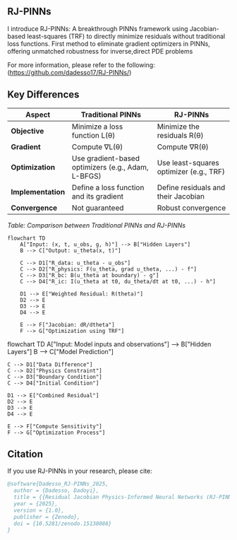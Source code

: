 ## RJ-PINNs
I introduce RJ-PINNs: A breakthrough PINNs framework using Jacobian-based least-squares (TRF) to directly minimize residuals without traditional loss functions. First method to eliminate gradient optimizers in PINNs, offering unmatched robustness for inverse,direct PDE problems 


For more information, please refer to the following:(https://github.com/dadesso17/RJ-PINNs/)

## Key Differences

| Aspect         | Traditional PINNs                         | RJ-PINNs                               |
|--------------|--------------------------------|--------------------------------|
| **Objective** | Minimize a loss function L(θ) | Minimize the residuals R(θ) |
| **Gradient** | Compute ∇L(θ) | Compute ∇R(θ) |
| **Optimization** | Use gradient-based optimizers (e.g., Adam, L-BFGS) | Use least-squares optimizer (e.g., TRF) |
| **Implementation** | Define a loss function and its gradient | Define residuals and their Jacobian |
| **Convergence** | Not guaranteed | Robust convergence |

*Table: Comparison between Traditional PINNs and RJ-PINNs*
```mermaid
flowchart TD
    A["Input: (x, t, u_obs, g, h)"] --> B["Hidden Layers"]
    B --> C["Output: u_theta(x, t)"]

    C --> D1["R_data: u_theta - u_obs"]
    C --> D2["R_physics: F(u_theta, grad u_theta, ...) - f"]
    C --> D3["R_bc: B(u_theta at boundary) - g"]
    C --> D4["R_ic: I(u_theta at t0, du_theta/dt at t0, ...) - h"]

    D1 --> E["Weighted Residual: R(theta)"]
    D2 --> E
    D3 --> E
    D4 --> E

    E --> F["Jacobian: dR/dtheta"]
    F --> G["Optimization using TRF"]
```



flowchart TD
    A["Input: Model inputs and observations"] --> B["Hidden Layers"]
    B --> C["Model Prediction"]
    
    C --> D1["Data Difference"]
    C --> D2["Physics Constraint"]
    C --> D3["Boundary Condition"]
    C --> D4["Initial Condition"]
    
    D1 --> E["Combined Residual"]
    D2 --> E
    D3 --> E
    D4 --> E
    
    E --> F["Compute Sensitivity"]
    F --> G["Optimization Process"]

## Citation
If you use RJ-PINNs in your research, please cite:

```bibtex
@software{Dadesso_RJ-PINNs_2025,
  author = {Dadesso, Dadoyi},
  title = {{Residual Jacobian Physics-Informed Neural Networks (RJ-PINNs)}},
  year = {2025},
  version = {1.0},
  publisher = {Zenodo},
  doi = {10.5281/zenodo.15138086}
}
